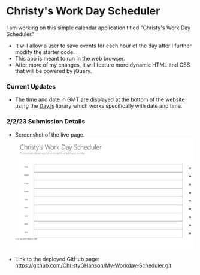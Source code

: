 # Christy's Work Day Scheduler

I am working on this simple calendar application titled "Christy's Work Day Scheduler." 

* It will allow a user to save events for each hour of the day after I further modify the starter code.
* This app is meant to run in the web browser.
* After more of my changes, it will feature more dynamic HTML and CSS that will be powered by jQuery.

### Current Updates
* The time and date in GMT are displayed at the bottom of the website using the [Day.js](https://day.js.org/en/) library which works specifically with date and time.

### 2/2/23 Submission Details
* Screenshot of the live page. ![Live Webpage Screenshot](Images\screenshot-live-browser.png)

* Link to the deployed GitHub page: https://github.com/ChristyGHanson/My-Workday-Scheduler.git


